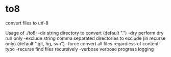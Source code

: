 # to8
convert files to utf-8


  Usage of ./to8:
    -dir string
        directory to convert (default ".")
    -dry
        perform dry run only
    -exclude string
        comma separated directories to exclude (in recurse only) (default ".git,.hg,.svn")
    -force
        convert all files regardless of content-type
    -recurse
        find files recursively
    -verbose
        verbose progress logging

